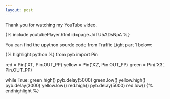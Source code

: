 ```yaml
---
layout: post
---
```

Thank you for watching my YouTube video.

{% include youtubePlayer.html id=page.JdTU5ADsNpA %}

You can find the upython sourde code from Traffic Light part 1 below:

{% highlight python %}
from pyb import Pin

red = Pin('X1', Pin.OUT_PP)
yellow = Pin('X2', Pin.OUT_PP)
green = Pin('X3', Pin.OUT_PP)

while True:
    green.high()
    pyb.delay(5000)
    green.low()
    yellow.high()
    pyb.delay(3000)
    yellow.low()
    red.high()
    pyb.delay(5000)
    red.low()
{% endhighlight %}
